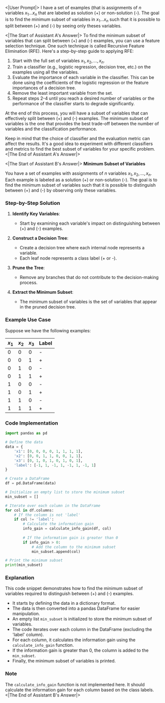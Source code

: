 <|User Prompt|>
I have a set of examples (that is assignments of $n$ variables $x_1 ... x_n$ that are labeled as solution (+) or non-solution (-). The goal is to find the minimum subset of variables in  $x_1 ... x_n$  such that it is possible to split between (+) and (-) by seeing only theses variables.

<|The Start of Assistant A's Answer|>
To find the minimum subset of variables that can split between (+) and (-) examples, you can use a feature selection technique. One such technique is called Recursive Feature Elimination (RFE). Here's a step-by-step guide to applying RFE:

1. Start with the full set of variables $x_1, x_2, ..., x_n$.
2. Train a classifier (e.g., logistic regression, decision tree, etc.) on the examples using all the variables.
3. Evaluate the importance of each variable in the classifier. This can be done using the coefficients of the logistic regression or the feature importances of a decision tree.
4. Remove the least important variable from the set.
5. Repeat steps 2-4 until you reach a desired number of variables or the performance of the classifier starts to degrade significantly.

At the end of this process, you will have a subset of variables that can effectively split between (+) and (-) examples. The minimum subset of variables is the one that provides the best trade-off between the number of variables and the classification performance.

Keep in mind that the choice of classifier and the evaluation metric can affect the results. It's a good idea to experiment with different classifiers and metrics to find the best subset of variables for your specific problem.
<|The End of Assistant A's Answer|>

<|The Start of Assistant B's Answer|>
**Minimum Subset of Variables**

You have a set of examples with assignments of $n$ variables $x_1, x_2, ..., x_n$. Each example is labeled as a solution (+) or non-solution (-). The goal is to find the minimum subset of variables such that it is possible to distinguish between (+) and (-) by observing only these variables.

### Step-by-Step Solution

1. **Identify Key Variables**:
   - Start by examining each variable's impact on distinguishing between (+) and (-) examples.

2. **Construct a Decision Tree**:
   - Create a decision tree where each internal node represents a variable.
   - Each leaf node represents a class label (+ or -).

3. **Prune the Tree**:
   - Remove any branches that do not contribute to the decision-making process.

4. **Extract the Minimum Subset**:
   - The minimum subset of variables is the set of variables that appear in the pruned decision tree.

### Example Use Case

Suppose we have the following examples:

| $x_1$ | $x_2$ | $x_3$ | Label |
| --- | --- | --- | --- |
| 0   | 0   | 0   | -    |
| 0   | 0   | 1   | +    |
| 0   | 1   | 0   | -    |
| 0   | 1   | 1   | +    |
| 1   | 0   | 0   | -    |
| 1   | 0   | 1   | +    |
| 1   | 1   | 0   | -    |
| 1   | 1   | 1   | +    |

### Code Implementation

```python
import pandas as pd

# Define the data
data = {
    'x1': [0, 0, 0, 0, 1, 1, 1, 1],
    'x2': [0, 0, 1, 1, 0, 0, 1, 1],
    'x3': [0, 1, 0, 1, 0, 1, 0, 1],
    'label': [-1, 1, -1, 1, -1, 1, -1, 1]
}

# Create a DataFrame
df = pd.DataFrame(data)

# Initialize an empty list to store the minimum subset
min_subset = []

# Iterate over each column in the DataFrame
for col in df.columns:
    # If the column is not 'label'
    if col != 'label':
        # Calculate the information gain
        info_gain = calculate_info_gain(df, col)
        
        # If the information gain is greater than 0
        if info_gain > 0:
            # Add the column to the minimum subset
            min_subset.append(col)

# Print the minimum subset
print(min_subset)
```

### Explanation

This code snippet demonstrates how to find the minimum subset of variables required to distinguish between (+) and (-) examples.

- It starts by defining the data in a dictionary format.
- The data is then converted into a pandas DataFrame for easier manipulation.
- An empty list `min_subset` is initialized to store the minimum subset of variables.
- The code iterates over each column in the DataFrame (excluding the 'label' column).
- For each column, it calculates the information gain using the `calculate_info_gain` function.
- If the information gain is greater than 0, the column is added to the `min_subset`.
- Finally, the minimum subset of variables is printed.

### Note

The `calculate_info_gain` function is not implemented here. It should calculate the information gain for each column based on the class labels.
<|The End of Assistant B's Answer|>